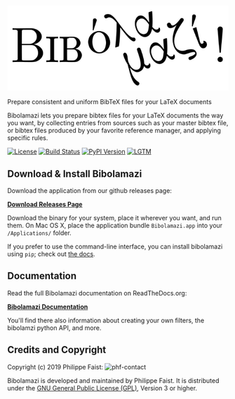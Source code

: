 ![bibolamazi](bibolamazi.svg)

Prepare consistent and uniform BibTeX files for your LaTeX documents

Bibolamazi lets you prepare bibtex files for your LaTeX documents the way you
want, by collecting entries from sources such as your master bibtex file, or
bibtex files produced by your favorite reference manager, and applying specific
rules.

[![License](https://img.shields.io/github/license/phfaist/bibolamazi.svg?style=flat)](https://github.com/phfaist/bibolamazi/blob/master/LICENSE.txt)
[![Build Status](https://img.shields.io/travis/phfaist/bibolamazi/master.svg?style=flat)](https://travis-ci.org/phfaist/bibolamazi)
[![PyPI Version](https://img.shields.io/pypi/v/bibolamazi.svg?style=flat)](https://pypi.org/project/bibolamazi/)
[![LGTM](https://img.shields.io/lgtm/alerts/g/phfaist/bibolamazi.svg?logo=lgtm&logoWidth=18&style=flat)](https://lgtm.com/projects/g/phfaist/pylatexenc/alerts/)



Download & Install Bibolamazi
-----------------------------

Download the application from our github releases page:

[**Download Releases Page**](https://github.com/phfaist/bibolamazi/releases)

Download the binary for your system, place it wherever you want, and run
them. On Mac OS X, place the application bundle `Bibolamazi.app` into your
`/Applications/` folder.

If you prefer to use the command-line interface, you can install bibolamazi
using `pip`; check out [the docs][thedocsdownloadandinstall].

[thedocsdownloadandinstall]: http://bibolamazi.readthedocs.org/en/latest/download-and-install/


Documentation
-------------

Read the full Bibolamazi documentation on ReadTheDocs.org:

[**Bibolamazi Documentation**](http://bibolamazi.readthedocs.org/en/latest/)

You'll find there also information about creating your own filters, the
bibolamzi python API, and more.


Credits and Copyright
---------------------

Copyright (c) 2019 Philippe Faist: ![phf-contact](phf.png)

Bibolamazi is developed and maintained by Philippe Faist. It is distributed
under the [GNU General Public License (GPL)][gpl], Version 3 or higher.

[gpl]: http://www.gnu.org/copyleft/gpl.html

